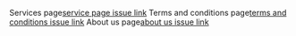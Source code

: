 Services page[service page issue link](https://github.com/zuri-training/Qr_gen-Team_54-Repo/issues/75)
Terms and conditions page[terms and conditions issue link](https://github.com/zuri-training/Qr_gen-Team_54-Repo/issues/74)
About us page[about us issue link](https://github.com/zuri-training/Qr_gen-Team_54-Repo/issues/73)

